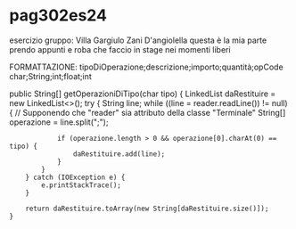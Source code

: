 # pag302es24
esercizio gruppo: Villa Gargiulo Zani D'angiolella
questa è la mia parte
prendo appunti e roba che faccio in stage nei momenti liberi

FORMATTAZIONE:
tipoDiOperazione;descrizione;importo;quantità;opCode
char;String;int;float;int

  public String[] getOperazioniDiTipo(char tipo) {
        LinkedList<String> daRestituire = new LinkedList<>();
        try {
            String line;
            while ((line = reader.readLine()) != null) { // Supponendo che "reader" sia attributo della classe "Terminale"
                String[] operazione = line.split(";"); 

                if (operazione.length > 0 && operazione[0].charAt(0) == tipo) {
                    daRestituire.add(line);
                }
            }
        } catch (IOException e) {
            e.printStackTrace();
        }

        return daRestituire.toArray(new String[daRestituire.size()]);
    }
